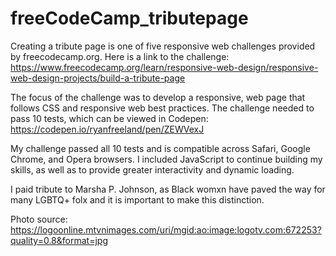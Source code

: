 # freeCodeCamp_tributepage

Creating a tribute page is one of five responsive web challenges provided by freecodecamp.org. Here is a link to the challenge: https://www.freecodecamp.org/learn/responsive-web-design/responsive-web-design-projects/build-a-tribute-page

The focus of the challenge was to develop a responsive, web page that follows CSS and responsive web best practices. The challenge needed to pass 10 tests, which can be viewed in Codepen: https://codepen.io/ryanfreeland/pen/ZEWVexJ

My challenge passed all 10 tests and is compatible across Safari, Google Chrome, and Opera browsers. I included JavaScript to continue building my skills, as well as to provide greater interactivity and dynamic loading.

I paid tribute to Marsha P. Johnson, as Black womxn have paved the way for many LGBTQ+ folx and it is important to make this distinction. 

Photo source: https://logoonline.mtvnimages.com/uri/mgid:ao:image:logotv.com:672253?quality=0.8&format=jpg
